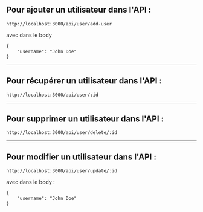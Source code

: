 ##  Pour ajouter un utilisateur dans l'API :
```
http://localhost:3000/api/user/add-user
```
avec dans le body 
```
{
    "username": "John Doe"
}
```
-----------------
## Pour récupérer un utilisateur dans l'API :
```
http://localhost:3000/api/user/:id
```
---------------
## Pour supprimer un utilisateur dans l'API :
```
http://localhost:3000/api/user/delete/:id
```
----------------
## Pour modifier un utilisateur dans l'API :
```
http://localhost:3000/api/user/update/:id
```

avec dans le body :
```
{
    "username": "John Doe"
}
```
